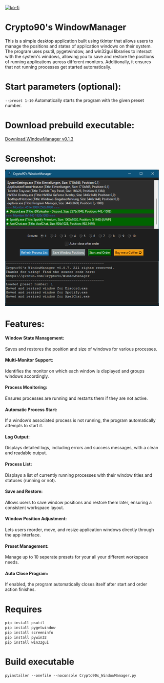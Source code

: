 [![ko-fi](https://ko-fi.com/img/githubbutton_sm.svg)](https://ko-fi.com/K3K314GUP)

# Crypto90's WindowManager
This is a simple desktop application built using tkinter that allows users to manage the positions and states of application windows on their system. The program uses psutil, pygetwindow, and win32gui libraries to interact with the system's windows, allowing you to save and restore the positions of running applications across different monitors. Additionally, it ensures that not running processes get started automatically.

# Start parameters (optional):
`--preset 1-10` Automatically starts the program with the given preset number.

# Download prebuild executable:
[Download WindowManager v0.1.3](https://github.com/Crypto90/WindowManager/releases/download/0.1.3/Crypto90s_WindowManager.exe)

# Screenshot:
![til](./preview.png)

# Features:

#### Window State Management:

Saves and restores the position and size of windows for various processes.

#### Multi-Monitor Support:

Identifies the monitor on which each window is displayed and groups windows accordingly.

#### Process Monitoring:

Ensures processes are running and restarts them if they are not active.

#### Automatic Process Start:

If a window’s associated process is not running, the program automatically attempts to start it.

#### Log Output:

Displays detailed logs, including errors and success messages, with a clean and readable output.

#### Process List:

Displays a list of currently running processes with their window titles and statuses (running or not).

#### Save and Restore:

Allows users to save window positions and restore them later, ensuring a consistent workspace layout.

#### Window Position Adjustment:

Lets users reorder, move, and resize application windows directly through the app interface.

#### Preset Management:

Manage up to 10 seperate presets for your all your different workspace needs.

#### Auto Close Program:

If enabled, the program automatically closes itself after start and order action finishes.

# Requires
```
pip install psutil
pip install pygetwindow
pip install screeninfo
pip install pywin32
pip install win32gui
```

# Build executable
```
pyinstaller --onefile --noconsole Crypto90s_WindowManager.py
```
